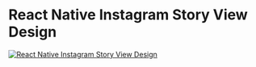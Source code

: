 # React Native Instagram Story View Design

[![React Native Instagram Story View Design](https://img.youtube.com/vi/uZ-paLhKMDI/0.jpg)](https://www.youtube.com/watch?v=uZ-paLhKMDI)

